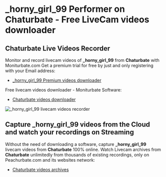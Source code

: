 # _horny_girl_99 Performer on Chaturbate - Free LiveCam videos downloader

## Chaturbate Live Videos Recorder

Monitor and record livecam videos of **_horny_girl_99** from **Chaturbate** with Moniturbate.com
Get a premium trial for free by just and only registering with your Email address:
* [_horny_girl_99 Premium videos downloader](https://moniturbate.com/request-demo-licence-key.html)

Free livecam videos downloader - Moniturbate Software:
* [Chaturbate videos downloader](https://moniturbate.com/moniturbate-download-software.html)

![_horny_girl_99 livecam videos recorder](https://peachurnet.com/templates/moniturbate-software.png)


## Capture _horny_girl_99 videos from the Cloud and watch your recordings on Streaming

Without the need of downloading a software, capture **_horny_girl_99** livecam videos from **Chaturbate** 100% online.
Watch Livecam archives from **Chaturbate** unlimitedly from thousands of existing recordings, only on Peachurbate.com and its websites network:
* [Chaturbate videos archives](https://peachurnet.com/)